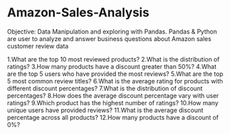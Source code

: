 # Amazon-Sales-Analysis
Objective: Data Manipulation and exploring with Pandas.
Pandas & Python are user to analyze and answer business questions about Amazon sales customer review data

1.What are the top 10 most reviewed products?
2.What is the distribution of ratings?
3.How many products have a discount greater than 50%?
4.What are the top 5 users who have provided the most reviews?
5.What are the top 5 most common review titles?
6.What is the average rating for products with different discount percentages?
7.What is the distribution of discount percentages?
8.How does the average discount percentage vary with user ratings?
9.Which product has the highest number of ratings?
10.How many unique users have provided reviews?
11.What is the average discount percentage across all products?
12.How many products have a discount of 0%?
